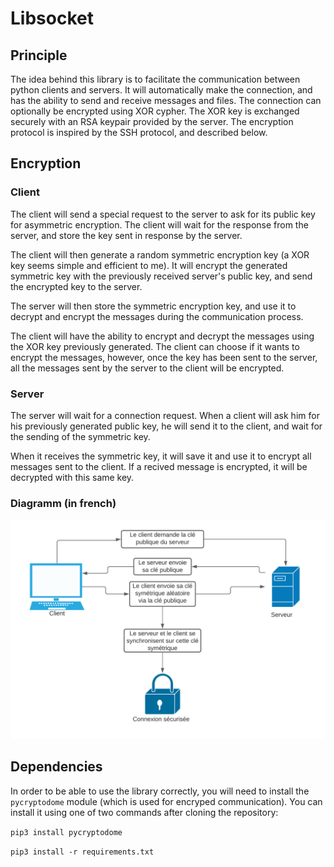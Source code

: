 # Libsocket
## Principle
The idea behind this library is to facilitate the communication between python clients and servers. It will automatically make the connection, and has the ability to send and receive messages and files. The connection can optionally be encrypted using XOR cypher. The XOR key is exchanged securely with an RSA keypair provided by the server. The encryption protocol is inspired by the SSH protocol, and described below.

## Encryption
### Client
The client will send a special request to the server to ask for its public key for asymmetric encryption. The client will wait for the response from the server, and store the key sent in response by the server.

The client will then generate a random symmetric encryption key (a XOR key seems simple and efficient to me). It will encrypt the generated symmetric key with the previously received server's public key, and send the encrypted key to the server.

The server will then store the symmetric encryption key, and use it to decrypt and encrypt the messages during the communication process.

The client will have the ability to encrypt and decrypt the messages using the XOR key previously generated. The client can choose if it wants to encrypt the messages, however, once the key has been sent to the server, all the messages sent by the server to the client will be encrypted.

### Server
The server will wait for a connection request. When a client will ask him for his previously generated public key, he will send it to the client, and wait for the sending of the symmetric key.

When it receives the symmetric key, it will save it and use it to encrypt all messages sent to the client. If a recived message is encrypted, it will be decrypted with this same key.

### Diagramm (in french)
![Diagramm of the key exchage algorythm (in french)](Diagramme.png)

## Dependencies
In order to be able to use the library correctly, you will need to install the `pycryptodome` module (which is used for encryped communication). You can install it using one of two commands after cloning the repository:

`pip3 install pycryptodome`

`pip3 install -r requirements.txt`
